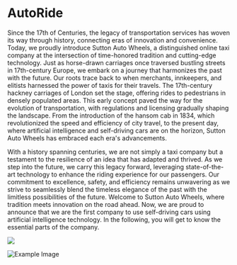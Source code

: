 # AutoRide

Since the 17th of Centuries, the legacy of transportation services has woven its way through history, connecting eras of innovation and convenience. Today, we proudly introduce Sutton Auto Wheels, a distinguished online taxi company at the intersection of time-honored tradition and cutting-edge technology. Just as horse-drawn carriages once traversed bustling streets in 17th-century Europe, we embark on a journey that harmonizes the past with the future.
Our roots trace back to when merchants, innkeepers, and elitists harnessed the power of taxis for their travels. The 17th-century hackney carriages of London set the stage, offering rides to pedestrians in densely populated areas. This early concept paved the way for the evolution of transportation, with regulations and licensing gradually shaping the landscape. From the introduction of the hansom cab in 1834, which revolutionized the speed and efficiency of city travel, to the present day, where artificial intelligence and self-driving cars are on the horizon, Sutton Auto Wheels has embraced each era's advancements.

With a history spanning centuries, we are not simply a taxi company but a testament to the resilience of an idea that has adapted and thrived. As we step into the future, we carry this legacy forward, leveraging state-of-the-art technology to enhance the riding experience for our passengers. Our commitment to excellence, safety, and efficiency remains unwavering as we strive to seamlessly blend the timeless elegance of the past with the limitless possibilities of the future. Welcome to Sutton Auto Wheels, where tradition meets innovation on the road ahead.
Now, we are proud to announce that we are the first company to use self-driving cars using artificial intelligence technology. In the following, you will get to know the essential parts of the company.

<img src="https://docs.google.com/drawings/d/e/2PACX-1vQONHzYOF_zcqDKKBPZMNkr9dGVi-ymSeeFNniDWwpr3iUkxV3-uOK4VSrfkRfdn5Is5JIqdX1unJAf/pub?w=960&amp;h=720">

![Example Image](https://drive.google.com/uc?id=1izpiG3HiBR0iPArqzp9hbeGSDKJmiVwn)
